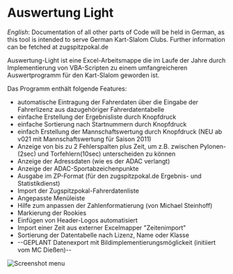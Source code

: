 # Auswertung Light

*English*: Documentation of all other parts of Code will be held in German, as this tool is intended to serve German Kart-Slalom Clubs. Further information can be fetched at zugspitzpokal.de

Auswertung-Light ist eine Excel-Arbeitsmappe die im Laufe der Jahre durch Implementierung von VBA-Scripten zu einem umfangreicheren Auswertprogramm für den Kart-Slalom geworden ist.

Das Programm enthält folgende Features:
* automatische Eintragung der Fahrerdaten über die Eingabe der Fahrerlizenz aus dazugehöriger Fahrerdatentabelle
* einfache Erstellung der Ergebnisliste durch Knopfdruck
* einfache Sortierung nach Startnummern durch Knopfdruck
* einfach Erstellung der Mannschaftswertung durch Knopfdruck (NEU ab v021 mit Mannschaftswertung für Saison 2011)
* Anzeige von bis zu 2 Fehlerspalten plus Zeit, um z.B. zwischen Pylonen-(2sec) und Torfehlern(10sec) unterscheiden zu können
* Anzeige der Adressdaten (wie es der ADAC verlangt)
* Anzeige der ADAC-Sportabzeichenpunkte
* Ausgabe im ZP-Format (für den zugspitzpokal.de Ergebnis- und Statistikdienst)
* Import der Zugspitzpokal-Fahrerdatenliste
* Angepasste Menüleiste
* Hilfe zum anpassen der Zahlenformatierung (von Michael Steinhoff)
* Markierung der Rookies
* Einfügen von Header-Logos automatisiert
* Import einer Zeit aus externer Excelmapper "Zeitenimport"
* Sortierung der Datentabelle nach Lizenz, Name oder Klasse
* --GEPLANT Datenexport mit Bildimplementierungsmöglickeit (initiiert vom MC Dießen)--

![Screenshot menu](http://www.zugspitzpokal.de/sites/default/files/auswertung_light_v017_menubar.png)
